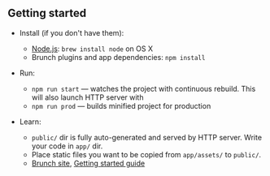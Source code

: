## Getting started

* Install (if you don't have them):
    * [Node.js](http://nodejs.org): `brew install node` on OS X
    * Brunch plugins and app dependencies: `npm install`

* Run:
    * `npm run start` — watches the project with continuous rebuild. This will also launch HTTP server with
    * `npm run prod` — builds minified project for production

* Learn:
    * `public/` dir is fully auto-generated and served by HTTP server.  Write your code in `app/` dir.
    * Place static files you want to be copied from `app/assets/` to `public/`.
    * [Brunch site](http://brunch.io), [Getting started guide](https://github.com/brunch/brunch-guide#readme)
